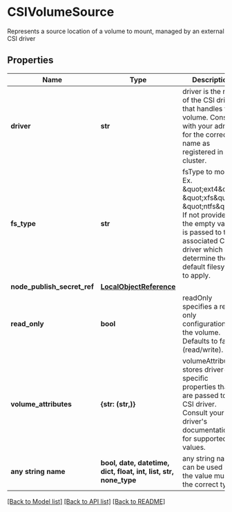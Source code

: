 # CSIVolumeSource

Represents a source location of a volume to mount, managed by an external CSI driver

## Properties
Name | Type | Description | Notes
------------ | ------------- | ------------- | -------------
**driver** | **str** | driver is the name of the CSI driver that handles this volume. Consult with your admin for the correct name as registered in the cluster. | 
**fs_type** | **str** | fsType to mount. Ex. \&quot;ext4\&quot;, \&quot;xfs\&quot;, \&quot;ntfs\&quot;. If not provided, the empty value is passed to the associated CSI driver which will determine the default filesystem to apply. | [optional] 
**node_publish_secret_ref** | [**LocalObjectReference**](LocalObjectReference.md) |  | [optional] 
**read_only** | **bool** | readOnly specifies a read-only configuration for the volume. Defaults to false (read/write). | [optional] 
**volume_attributes** | **{str: (str,)}** | volumeAttributes stores driver-specific properties that are passed to the CSI driver. Consult your driver&#39;s documentation for supported values. | [optional] 
**any string name** | **bool, date, datetime, dict, float, int, list, str, none_type** | any string name can be used but the value must be the correct type | [optional]

[[Back to Model list]](../README.md#documentation-for-models) [[Back to API list]](../README.md#documentation-for-api-endpoints) [[Back to README]](../README.md)


